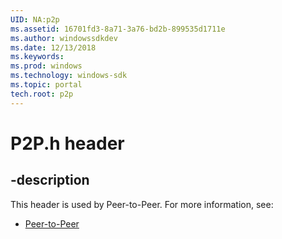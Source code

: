 ```yaml
---
UID: NA:p2p
ms.assetid: 16701fd3-8a71-3a76-bd2b-899535d1711e
ms.author: windowssdkdev
ms.date: 12/13/2018
ms.keywords: 
ms.prod: windows
ms.technology: windows-sdk
ms.topic: portal
tech.root: p2p
---
```


# P2P.h header


## -description


This header is used by Peer-to-Peer. For more information, see:

- [Peer-to-Peer](../_p2p)
